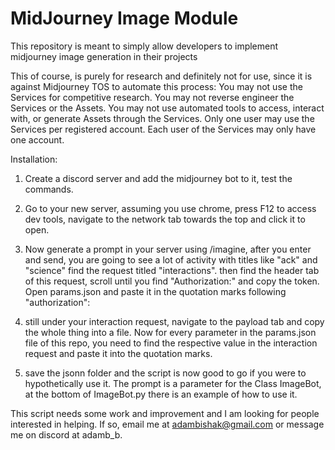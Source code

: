 # MidJourney Image Module

This repository is meant to simply allow developers to implement midjourney image generation in their projects

This of course, is purely for research and definitely not for use, since it is against Midjourney TOS to automate this process:
You may not use the Services for competitive research. You may not reverse engineer the Services or the Assets. You may not use automated tools to access, interact with, or generate Assets through the Services. Only one user may use the Services per registered account. Each user of the Services may only have one account.

Installation:
1. Create a discord server and add the midjourney bot to it, test the commands.

2. Go to your new server, assuming you use chrome, press F12 to access dev tools, navigate to the network tab towards the top and click it to open.

3. Now generate a prompt in your server using /imagine, after you enter and send, you are going to see a lot of activity with titles like "ack" and "science" find the request titled "interactions". then find the header tab of this request, scroll until you find "Authorization:" and copy the token. Open params.json and paste it in the quotation marks following "authorization":

4. still under your interaction request, navigate to the payload tab and copy the whole thing into a file. Now for every parameter in the params.json file of this repo, you need to find the respective value in the interaction request and paste it into the quotation marks.

5. save the jsonn folder and the script is now good to go if you were to hypothetically use it. The prompt is a parameter for the Class ImageBot, at the bottom of ImageBot.py there is an example of how to use it.

This script needs some work and improvement and I am looking for people interested in helping. If so, email me at adambishak@gmail.com or message me on discord at adamb_b.
